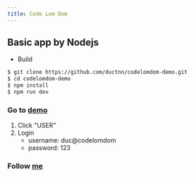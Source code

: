 ```yaml
---
title: Code Lom Dom
---
```


## Basic app by Nodejs
- Build
```bash
$ git clone https://github.com/ductnn/codelomdom-demo.git
$ cd codelomdom-demo
$ npm install
$ npm run dev
```

### Go to [demo](https://code-lom-dom-express.herokuapp.com/)

1. Click "USER"
2. Login
    * username: duc@codelomdom
    * password: 123

### Follow [me](https://github.com/ductnn)
